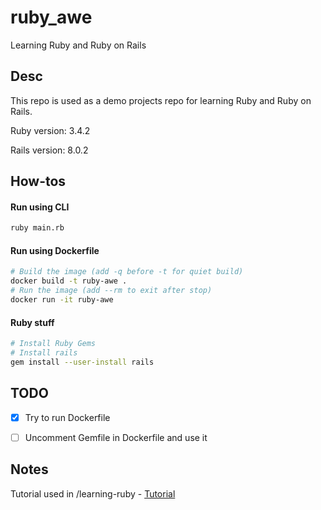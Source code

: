 # ruby_awe
Learning Ruby and Ruby on Rails


## Desc
This repo is used as a demo projects repo for learning Ruby and Ruby on Rails.

Ruby version: 3.4.2

Rails version: 8.0.2


## How-tos

#### Run using CLI
```sh
ruby main.rb
```

#### Run using Dockerfile
```sh
# Build the image (add -q before -t for quiet build)
docker build -t ruby-awe .
# Run the image (add --rm to exit after stop)
docker run -it ruby-awe
```

#### Ruby stuff
```sh
# Install Ruby Gems
# Install rails
gem install --user-install rails
```



## TODO
- [x] Try to run Dockerfile
- [ ] Uncomment Gemfile in Dockerfile and use it



## Notes

Tutorial used in /learning-ruby - [Tutorial](https://www.ruby-lang.org/en/documentation/quickstart/)
